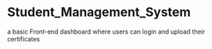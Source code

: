 # Student_Management_System
a basic Front-end dashboard where users can login and upload their certificates
